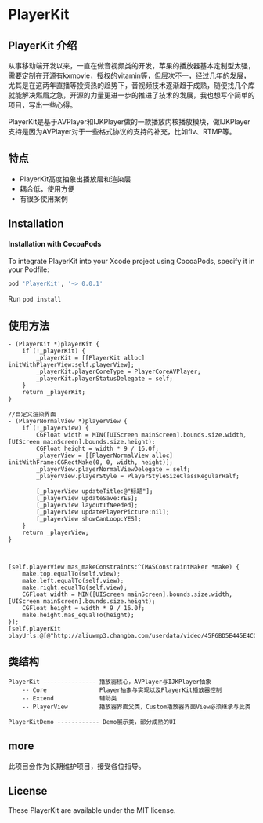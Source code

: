 # PlayerKit



## PlayerKit 介绍

从事移动端开发以来，一直在做音视频类的开发，苹果的播放器基本定制型太强，需要定制在开源有kxmovie，授权的vitamin等，但层次不一，经过几年的发展，尤其是在这两年直播等投资热的趋势下，音视频技术逐渐趋于成熟，随便找几个库就能解决燃眉之急，开源的力量更进一步的推进了技术的发展，我也想写个简单的项目，写出一些心得。


PlayerKit是基于AVPlayer和IJKPlayer做的一款播放内核播放模块，做IJKPlayer支持是因为AVPlayer对于一些格式协议的支持的补充，比如flv、RTMP等。

## 特点

- PlayerKit高度抽象出播放层和渲染层
- 耦合低，使用方便
- 有很多使用案例

## Installation

#### Installation with CocoaPods

To integrate PlayerKit into your Xcode project using CocoaPods, specify it in your Podfile:

```ruby
pod 'PlayerKit', '~> 0.0.1'
```

Run `pod install`


## 使用方法


```
- (PlayerKit *)playerKit {
    if (!_playerKit) {
        _playerKit = [[PlayerKit alloc] initWithPlayerView:self.playerView];
        _playerKit.playerCoreType = PlayerCoreAVPlayer;
        _playerKit.playerStatusDelegate = self;
    }
    return _playerKit;
}

//自定义渲染界面
- (PlayerNormalView *)playerView {
    if (!_playerView) {
        CGFloat width = MIN([UIScreen mainScreen].bounds.size.width, [UIScreen mainScreen].bounds.size.height);
        CGFloat height = width * 9 / 16.0f;
        _playerView = [[PlayerNormalView alloc] initWithFrame:CGRectMake(0, 0, width, height)];
        _playerView.playerNormalViewDelegate = self;
        _playerView.playerStyle = PlayerStyleSizeClassRegularHalf;

        [_playerView updateTitle:@"标题"];
        [_playerView updateSave:YES];
        [_playerView layoutIfNeeded];
        [_playerView updatePlayerPicture:nil];
        [_playerView showCanLoop:YES];
    }
    return _playerView;
}



[self.playerView mas_makeConstraints:^(MASConstraintMaker *make) {
    make.top.equalTo(self.view);
    make.left.equalTo(self.view);
    make.right.equalTo(self.view);
    CGFloat width = MIN([UIScreen mainScreen].bounds.size.width, [UIScreen mainScreen].bounds.size.height);
    CGFloat height = width * 9 / 16.0f;
    make.height.mas_equalTo(height);
}];
[self.playerKit playUrls:@[@"http://aliuwmp3.changba.com/userdata/video/45F6BD5E445E4C029C33DC5901307461.mp4"]];
```
## 类结构
```
PlayerKit --------------- 播放器核心，AVPlayer与IJKPlayer抽象
    -- Core               Player抽象与实现以及PlayerKit播放器控制
    -- Extend             辅助类
    -- PlayerView         播放器界面父类，Custom播放器界面View必须继承与此类

PlayerKitDemo ------------ Demo展示类，部分成熟的UI

```


## more

此项目会作为长期维护项目，接受各位指导。

## License

These PlayerKit are available under the MIT license.